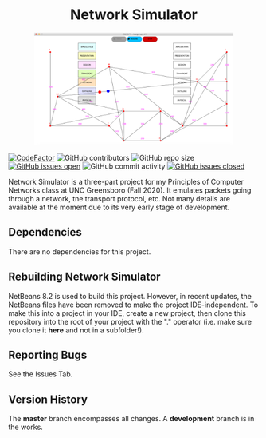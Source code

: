 <h1 align="center">Network Simulator</h1>

<p align="center">
  <img width="400" height="225" src="docs/network.png">
</p>

[![CodeFactor](https://www.codefactor.io/repository/github/joshuacrotts/CSC-677-NetworkSimulator/badge)](https://www.codefactor.io/repository/github/joshuacrotts/CSC-677-NetworkSimulator)  ![GitHub contributors](https://img.shields.io/github/contributors/JoshuaCrotts/CSC-677-NetworkSimulator)  ![GitHub repo size](https://img.shields.io/github/repo-size/JoshuaCrotts/CSC-677-NetworkSimulator)  [![GitHub issues open](https://img.shields.io/github/issues/JoshuaCrotts/CSC-677-NetworkSimulator)]() ![GitHub commit activity](https://img.shields.io/github/commit-activity/m/JoshuaCrotts/CSC-677-NetworkSimulator) [![GitHub issues closed](https://img.shields.io/github/issues-closed-raw/JoshuaCrotts/CSC-677-NetworkSimulator)]()

Network Simulator is a three-part project for my Principles of Computer Networks class at UNC Greensboro (Fall 2020). It emulates packets going through a network, tne transport protocol, etc. Not many details are available at the moment due to its very early stage of development.

## Dependencies

There are no dependencies for this project.

## Rebuilding Network Simulator
NetBeans 8.2 is used to build this project. However, in recent updates, the NetBeans files have been removed to make the project IDE-independent. To make this into a project in your IDE, create a new project, then clone this repository into the root of your project with the "." operator (i.e. make sure you clone it **here** and not in a subfolder!).

## Reporting Bugs

See the Issues Tab.

## Version History
The **master** branch encompasses all changes. A **development** branch is in the works.
